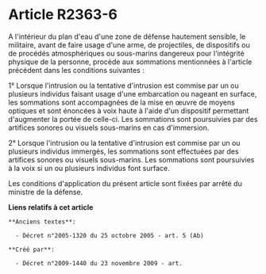 # Article R2363-6

A l'intérieur du plan d'eau d'une zone de défense hautement sensible, le militaire, avant de faire usage d'une arme, de
projectiles, de dispositifs ou de procédés atmosphériques ou sous-marins dangereux pour l'intégrité physique de la personne,
procède aux sommations mentionnées à l'article précédent dans les conditions suivantes :

1° Lorsque l'intrusion ou la tentative d'intrusion est commise par un ou plusieurs individus faisant usage d'une embarcation
ou nageant en surface, les sommations sont accompagnées de la mise en œuvre de moyens optiques et sont énoncées à voix haute
à l'aide d'un dispositif permettant d'augmenter la portée de celle-ci. Les sommations sont poursuivies par des artifices
sonores ou visuels sous-marins en cas d'immersion.

2° Lorsque l'intrusion ou la tentative d'intrusion est commise par un ou plusieurs individus immergés, les sommations sont
effectuées par des artifices sonores ou visuels sous-marins. Les sommations sont poursuivies à la voix si un ou plusieurs
individus font surface.

Les conditions d'application du présent article sont fixées par arrêté du ministre de la défense.

**Liens relatifs à cet article**

	**Anciens textes**:

	  - Décret n°2005-1320 du 25 octobre 2005 - art. 5 (Ab)

	**Créé par**:

	  - Décret n°2009-1440 du 23 novembre 2009 - art.
